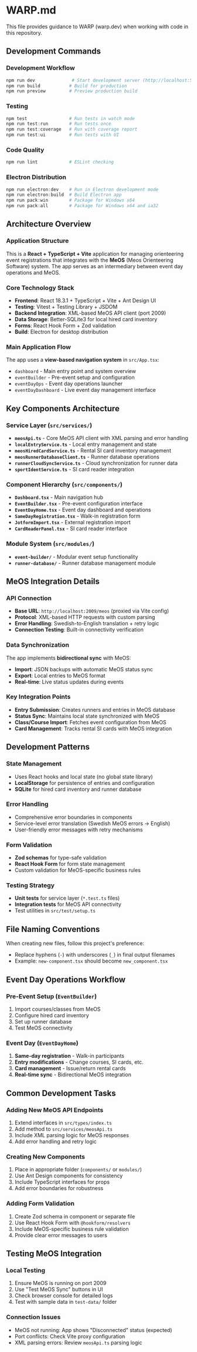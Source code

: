 # WARP.md

This file provides guidance to WARP (warp.dev) when working with code in this repository.

## Development Commands

### Development Workflow
```powershell
npm run dev              # Start development server (http://localhost:5173)
npm run build           # Build for production
npm run preview         # Preview production build
```

### Testing
```powershell
npm test                # Run tests in watch mode
npm run test:run        # Run tests once  
npm run test:coverage   # Run with coverage report
npm run test:ui         # Run tests with UI
```

### Code Quality
```powershell
npm run lint            # ESLint checking
```

### Electron Distribution
```powershell
npm run electron:dev    # Run in Electron development mode
npm run electron:build  # Build Electron app
npm run pack:win        # Package for Windows x64
npm run pack:all        # Package for Windows x64 and ia32
```

## Architecture Overview

### Application Structure
This is a **React + TypeScript + Vite** application for managing orienteering event registrations that integrates with the **MeOS** (Meos Orienteering Software) system. The app serves as an intermediary between event day operations and MeOS.

### Core Technology Stack
- **Frontend**: React 18.3.1 + TypeScript + Vite + Ant Design UI
- **Testing**: Vitest + Testing Library + JSDOM
- **Backend Integration**: XML-based MeOS API client (port 2009)
- **Data Storage**: Better-SQLite3 for local hired card inventory
- **Forms**: React Hook Form + Zod validation
- **Build**: Electron for desktop distribution

### Main Application Flow
The app uses a **view-based navigation system** in `src/App.tsx`:
- `dashboard` - Main entry point and system overview
- `eventBuilder` - Pre-event setup and configuration
- `eventDayOps` - Event day operations launcher
- `eventDayDashboard` - Live event day management interface

## Key Components Architecture

### Service Layer (`src/services/`)
- **`meosApi.ts`** - Core MeOS API client with XML parsing and error handling
- **`localEntryService.ts`** - Local entry management and state
- **`meosHiredCardService.ts`** - Rental SI card inventory management  
- **`meosRunnerDatabaseClient.ts`** - Runner database operations
- **`runnerCloudSyncService.ts`** - Cloud synchronization for runner data
- **`sportIdentService.ts`** - SI card reader integration

### Component Hierarchy (`src/components/`)
- **`Dashboard.tsx`** - Main navigation hub
- **`EventBuilder.tsx`** - Pre-event configuration interface
- **`EventDayHome.tsx`** - Event day dashboard and operations
- **`SameDayRegistration.tsx`** - Walk-in registration form
- **`JotformImport.tsx`** - External registration import
- **`CardReaderPanel.tsx`** - SI card reader interface

### Module System (`src/modules/`)
- **`event-builder/`** - Modular event setup functionality
- **`runner-database/`** - Runner database management module

## MeOS Integration Details

### API Connection
- **Base URL**: `http://localhost:2009/meos` (proxied via Vite config)
- **Protocol**: XML-based HTTP requests with custom parsing
- **Error Handling**: Swedish-to-English translation + retry logic
- **Connection Testing**: Built-in connectivity verification

### Data Synchronization
The app implements **bidirectional sync** with MeOS:
- **Import**: JSON backups with automatic MeOS status sync
- **Export**: Local entries to MeOS format
- **Real-time**: Live status updates during events

### Key Integration Points
- **Entry Submission**: Creates runners and entries in MeOS database
- **Status Sync**: Maintains local state synchronized with MeOS
- **Class/Course Import**: Fetches event configuration from MeOS
- **Card Management**: Tracks rental SI cards with MeOS integration

## Development Patterns

### State Management
- Uses React hooks and local state (no global state library)
- **LocalStorage** for persistence of entries and configuration
- **SQLite** for hired card inventory and runner database

### Error Handling
- Comprehensive error boundaries in components
- Service-level error translation (Swedish MeOS errors → English)
- User-friendly error messages with retry mechanisms

### Form Validation
- **Zod schemas** for type-safe validation
- **React Hook Form** for form state management
- Custom validation for MeOS-specific business rules

### Testing Strategy
- **Unit tests** for service layer (`*.test.ts` files)
- **Integration tests** for MeOS API connectivity
- Test utilities in `src/test/setup.ts`

## File Naming Conventions

When creating new files, follow this project's preference:
- Replace hyphens (`-`) with underscores (`_`) in final output filenames
- Example: `new-component.tsx` should become `new_component.tsx`

## Event Day Operations Workflow

### Pre-Event Setup (`EventBuilder`)
1. Import courses/classes from MeOS
2. Configure hired card inventory  
3. Set up runner database
4. Test MeOS connectivity

### Event Day (`EventDayHome`)
1. **Same-day registration** - Walk-in participants
2. **Entry modifications** - Change courses, SI cards, etc.
3. **Card management** - Issue/return rental cards
4. **Real-time sync** - Bidirectional MeOS integration

## Common Development Tasks

### Adding New MeOS API Endpoints
1. Extend interfaces in `src/types/index.ts`
2. Add method to `src/services/meosApi.ts`
3. Include XML parsing logic for MeOS responses
4. Add error handling and retry logic

### Creating New Components
1. Place in appropriate folder (`components/` or `modules/`)
2. Use Ant Design components for consistency
3. Include TypeScript interfaces for props
4. Add error boundaries for robustness

### Adding Form Validation
1. Create Zod schema in component or separate file
2. Use React Hook Form with `@hookform/resolvers`
3. Include MeOS-specific business rule validation
4. Provide clear error messages to users

## Testing MeOS Integration

### Local Testing
1. Ensure MeOS is running on port 2009
2. Use "Test MeOS Sync" buttons in UI
3. Check browser console for detailed logs
4. Test with sample data in `test-data/` folder

### Connection Issues
- MeOS not running: App shows "Disconnected" status (expected)
- Port conflicts: Check Vite proxy configuration
- XML parsing errors: Review `meosApi.ts` parsing logic